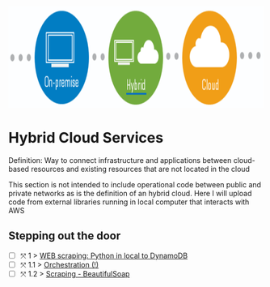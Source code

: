 <p align="center">
  <img src="Hybrid.png" width="800" height="200">
</p>

# Hybrid Cloud Services
Definition: Way to connect infrastructure and applications between cloud-based resources and existing resources that are not located in the cloud

This section is not intended to include operational code between public and private networks as is the definition of an hybrid cloud. Here I will upload code from external libraries running in local computer that interacts with AWS

## Stepping out the door

- [ ] &#10535; 1 > [WEB scraping: Python in local to DynamoDB](Journey/001/Readme.md)
- [ ] &#10535; 1.1 > [Orchestration (!)](Journey/0011/Readme.md)
- [ ] &#10535; 1.2 > [Scraping - BeautifulSoap](Journey/0012/Readme.md)
